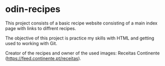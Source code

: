 # odin-recipes
This project consists of a basic recipe website consisting of a main index page with links to diffrent recipes.

The objective of this project is practice my skills with HTML and getting used to working with Git.

Creator of the recipes and owner of the used images: Receitas Continente (https://feed.continente.pt/receitas).